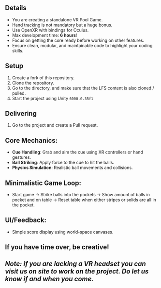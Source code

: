 ## Details
- You are creating a standalone VR Pool Game.
- Hand tracking is not mandatory but a huge bonus.
- Use OpenXR with bindings for Oculus.
- Max development time: **6 hours**!
- Focus on getting the core ready before working on other features.
- Ensure clean, modular, and maintainable code to highlight your coding skills.
## Setup
1. Create a fork of this repository.
2. Clone the repository.
3. Go to the directory, and make sure that the LFS content is also cloned / pulled.
4. Start the project using Unity `6000.0.35f1`
## Delivering
1. Go to the project and create a Pull request.
## Core Mechanics:
- **Cue Handling**: Grab and aim the cue using XR controllers or hand gestures.
- **Ball Striking**: Apply force to the cue to hit the balls.
- **Physics Simulation**: Realistic ball movements and collisions.
## Minimalistic Game Loop:
- Start game → Strike balls into the pockets → Show amount of balls in pocket and on table → Reset table when either stripes or solids are all in the pocket.
## UI/Feedback:
- Simple score display using world-space canvases.

## **If you have time over, be creative!**

## *Note: if you are lacking a VR headset you can visit us on site to work on the project. Do let us know if and when you come.*